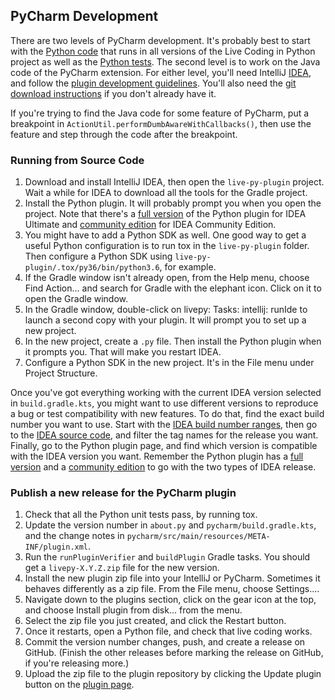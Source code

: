 ## PyCharm Development
There are two levels of PyCharm development. It's probably best to start with
the [Python code] that runs in all versions of the Live Coding in Python project
as well as the [Python tests]. The second level is to work on the Java code of
the PyCharm extension. For either level, you'll need IntelliJ [IDEA], and follow
the [plugin development guidelines][idea-dev]. You'll also need the
[git download instructions] if you don't already have it.

If you're trying to find the Java code for some feature of PyCharm,
put a breakpoint in `ActionUtil.performDumbAwareWithCallbacks()`, then use the
feature and step through the code after the breakpoint.

[git download instructions]: https://git-scm.com/downloads

### Running from Source Code
1. Download and install IntelliJ IDEA, then open the `live-py-plugin`
   project. Wait a while for IDEA to download all the tools for the Gradle
   project. 
2. Install the Python plugin. It will probably prompt you when you open the
   project. Note that there's a [full version][idea-py] of the Python plugin for
   IDEA Ultimate and [community edition][idea-py-ce] for IDEA Community Edition.
3. You might have to add a Python SDK as well. One good way to get a useful
   Python configuration is to run tox in the `live-py-plugin` folder. Then
   configure a Python SDK using `live-py-plugin/.tox/py36/bin/python3.6`, for
   example.
4. If the Gradle window isn't already open, from the Help menu, choose Find
   Action... and search for Gradle with the elephant icon. Click on it to open
   the Gradle window.
5. In the Gradle window, double-click on livepy: Tasks: intellij: runIde to
   launch a second copy with your plugin. It will prompt you to set up a new
   project.
6. In the new project, create a `.py` file. Then install the Python plugin when
   it prompts you. That will make you restart IDEA.
7. Configure a Python SDK in the new project. It's in the File menu under
   Project Structure.

Once you've got everything working with the current IDEA version selected in
`build.gradle.kts`, you might want to use different versions to reproduce a bug
or test compatibility with new features. To do that, find the exact build
number you want to use. Start with the [IDEA build number ranges], then go to
the [IDEA source code], and filter the tag names for the release you want.
Finally, go to the Python plugin page, and find which version is compatible
with the IDEA version you want. Remember the Python plugin has a
[full version][idea-py] and a [community edition][idea-py-ce] to go with the
two types of IDEA release.

[IDEA build number ranges]: https://plugins.jetbrains.com/docs/intellij/build-number-ranges.html
[IDEA source code]: https://github.com/JetBrains/intellij-community

### Publish a new release for the PyCharm plugin
1. Check that all the Python unit tests pass, by running tox.
2. Update the version number in `about.py` and `pycharm/build.gradle.kts`, and
    the change notes in `pycharm/src/main/resources/META-INF/plugin.xml`.
3. Run the `runPluginVerifier` and `buildPlugin` Gradle tasks. You should get a
   `livepy-X.Y.Z.zip` file for the new version.
4. Install the new plugin zip file into your IntelliJ or PyCharm. Sometimes it
    behaves differently as a zip file. From the File menu, choose Settings....
5. Navigate down to the plugins section, click on the gear icon at the top,
    and choose Install plugin from disk... from the menu.
6. Select the zip file you just created, and click the Restart button.
7. Once it restarts, open a Python file, and check that live coding works.
8. Commit the version number changes, push, and create a release on GitHub.
    (Finish the other releases before marking the release on GitHub, if you're
    releasing more.)
9. Upload the zip file to the plugin repository by clicking the Update plugin
    button on the [plugin page].

[Python code]: plugin/PySrc/space_tracer
[Python tests]: test/PySrc/tests
[IDEA]: https://www.jetbrains.com/idea/download
[idea-dev]: https://www.jetbrains.com/help/idea/2016.3/plugin-development-guidelines.html
[idea-py]: https://plugins.jetbrains.com/idea/plugin/631-python
[idea-py-ce]: https://plugins.jetbrains.com/plugin/7322-python-community-edition
[configure]: https://www.jetbrains.com/help/idea/2016.3/configuring-intellij-platform-plugin-sdk.html
[plugin page]: https://plugins.jetbrains.com/plugin/9742
